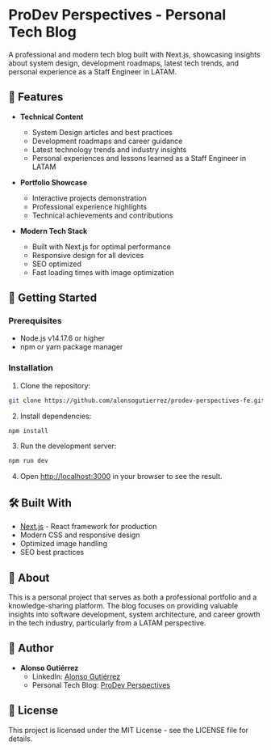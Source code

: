 # ProDev Perspectives - Personal Tech Blog

A professional and modern tech blog built with Next.js, showcasing insights about system design, development roadmaps, latest tech trends, and personal experience as a Staff Engineer in LATAM.

## 🌟 Features

- **Technical Content**

  - System Design articles and best practices
  - Development roadmaps and career guidance
  - Latest technology trends and industry insights
  - Personal experiences and lessons learned as a Staff Engineer in LATAM

- **Portfolio Showcase**

  - Interactive projects demonstration
  - Professional experience highlights
  - Technical achievements and contributions

- **Modern Tech Stack**
  - Built with Next.js for optimal performance
  - Responsive design for all devices
  - SEO optimized
  - Fast loading times with image optimization

## 🚀 Getting Started

### Prerequisites

- Node.js v14.17.6 or higher
- npm or yarn package manager

### Installation

1. Clone the repository:

```bash
git clone https://github.com/alonsogutierrez/prodev-perspectives-fe.git
```

2. Install dependencies:

```bash
npm install
```

3. Run the development server:

```bash
npm run dev
```

4. Open [http://localhost:3000](http://localhost:3000) in your browser to see the result.

## 🛠️ Built With

- [Next.js](https://nextjs.org/) - React framework for production
- Modern CSS and responsive design
- Optimized image handling
- SEO best practices

## 📝 About

This is a personal project that serves as both a professional portfolio and a knowledge-sharing platform. The blog focuses on providing valuable insights into software development, system architecture, and career growth in the tech industry, particularly from a LATAM perspective.

## 👤 Author

- **Alonso Gutiérrez**
  - LinkedIn: [Alonso Gutiérrez](https://www.linkedin.com/in/alonso-guti%C3%A9rrez-b27370126/)
  - Personal Tech Blog: [ProDev Perspectives](https://prodevperspectives.com)

## 📄 License

This project is licensed under the MIT License - see the LICENSE file for details.
